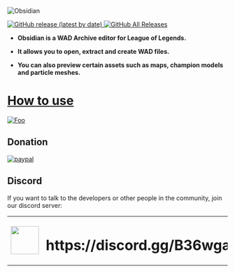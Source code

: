 ![Obsidian](https://github.com/Crauzer/Obsidian/blob/main/Images/obsidian-banner.png)

<a href="">
  <img alt="GitHub release (latest by date)" src="https://img.shields.io/github/v/release/Crauzer/Obsidian?color=red&style=for-the-badge">
  <img alt="GitHub All Releases" src="https://img.shields.io/github/downloads/Crauzer/Obsidian/total?color=red&style=for-the-badge">
</a>

* **Obsidian is a WAD Archive editor for League of Legends.**

* **It allows you to open, extract and create WAD files.**

* **You can also preview certain assets such as maps, champion models and particle meshes.**

# [How to use](https://github.com/Crauzer/Obsidian/wiki/Introduction)

<a href="https://github.com/Crauzer/Obsidian/releases" rel="some text">![Foo](https://github.com/Crauzer/Obsidian/blob/main/Images/obsidiandownload.png)</a>

## Donation
[![paypal](https://www.paypalobjects.com/en_US/i/btn/btn_donateCC_LG.gif)](https://paypal.me/FilipQuitko?locale.x=en_US)

## Discord
If you want to talk to the developers or other people in the community, join our discord server:
<table>
  <tbody>
    <tr>
      <td><img width=64 height=64 src="https://cdn.worldvectorlogo.com/logos/discord.svg"></td>
      <td><h1>https://discord.gg/B36wgabjmD</h1></td>
    </tr>
  </tbody>
</table> 
